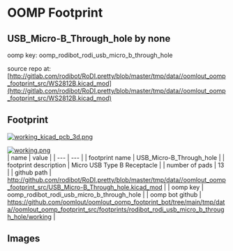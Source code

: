 # OOMP Footprint  
## USB_Micro-B_Through_hole  by none  
  
oomp key: oomp_rodibot_rodi_usb_micro_b_through_hole  
  
source repo at: [http://gitlab.com/rodibot/RoDI.pretty/blob/master/tmp/data//oomlout_oomp_footprint_src/WS2812B.kicad_mod](http://gitlab.com/rodibot/RoDI.pretty/blob/master/tmp/data//oomlout_oomp_footprint_src/WS2812B.kicad_mod)  
## Footprint  
  
[![working_kicad_pcb_3d.png](working_kicad_pcb_3d_600.png)](working_kicad_pcb_3d.png)  
  
[![working.png](working_600.png)](working.png)  
| name | value | 
| --- | --- | 
| footprint name | USB_Micro-B_Through_hole | 
| footprint description | Micro USB Type B Receptacle | 
| number of pads | 13 | 
| github path | http://github.com/rodibot/RoDI.pretty/blob/master/tmp/data//oomlout_oomp_footprint_src/USB_Micro-B_Through_hole.kicad_mod | 
| oomp key | oomp_rodibot_rodi_usb_micro_b_through_hole | 
| oomp bot github | https://github.com/oomlout/oomlout_oomp_footprint_bot/tree/main/tmp/data//oomlout_oomp_footprint_src/footprints/rodibot_rodi_usb_micro_b_through_hole/working | 
## Images  
